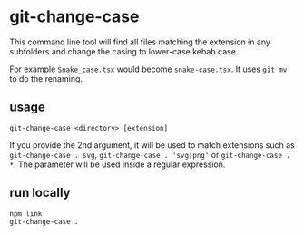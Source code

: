 # git-change-case

This command line tool will find all files matching the extension in any subfolders and change the casing to lower-case kebab case.

For example `Snake_case.tsx` would become `snake-case.tsx`. It uses `git mv` to do the renaming.

## usage

```
git-change-case <directory> [extension]
```

If you provide the 2nd argument, it will be used to match extensions such as `git-change-case . svg`, `git-change-case . 'svg|png'` or `git-change-case . *`. The parameter will be used inside a regular expression.

## run locally

```shell
npm link
git-change-case .
```